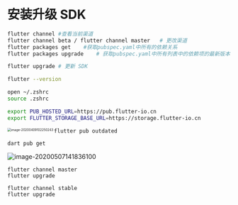 # 安装升级 SDK

```bash
flutter channel	#查看当前渠道
flutter channel beta / flutter channel master	# 更改渠道
flutter packages get	#获取pubspec.yaml中所有的依赖关系
flutter packages upgrade	# 获取pubspec.yaml中所有列表中的依赖项的最新版本

flutter upgrade # 更新 SDK

flutter --version
```

```bash
open ~/.zshrc
source .zshrc
```

```bash
export PUB_HOSTED_URL=https://pub.flutter-io.cn
export FLUTTER_STORAGE_BASE_URL=https://storage.flutter-io.cn
```

<img src="https://tva1.sinaimg.cn/large/00831rSTgy1gdnax935lxj30fe05uwfr.jpg" alt="image-20200409102250243" align="left" style="zoom:50%;" />

```shell
flutter pub outdated
```

```shell
dart pub get
```

![image-20200507141836100](https://i.loli.net/2020/05/07/lPU82kNTWfgzLpC.png)

```
flutter channel master
flutter upgrade
```

```
flutter channel stable
flutter upgrade
```